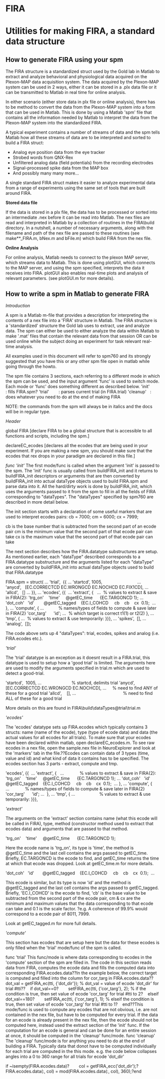 # FIRA
# Utilities for making FIRA, a standard data structure

How to generate FIRA using your spm 
-----------------------------------

The FIRA structure is a standardized struct used by the Gold lab in Matlab to extract and analyze behavioral and physiological data acquired on the Plexon-MAP data acquisition system. The data acquired by the Plexon-MAP system can be used in 2 ways, either it can be stored in a .plx data file or it can be transmitted to Matlab in real time for online analysis. 

In either scenario (either store data in plx file or online analysis), there has to be method to convert the data from the Plexon-MAP system into a form that can be used in Matlab. This is done by using a Matlab 'spm' file that contains all the information needed by Matlab to interpret the data from the Plexon-MAP system into the standardized FIRA.

A typical experiment contains a number of streams of data and the spm tells Matlab how all these streams of data are to be interpreted and sorted to build a FIRA struct:
  - Analog eye position data from the eye tracker
  - Strobed words from QNX-Rex
  -	Unfiltered analog data (field potentials) from the recording electrodes
  -	Signal-processed spike data from the MAP box
  -	And possibly many many more...

A single standard FIRA struct makes it easier to analyze experimental data from a range of experiments using the same set of tools that are built around FIRA.

**Stored data file**

If the data is stored in a plx file, the data has to be processed or sorted into an intermediate .nex before it can be read into Matlab. The nex files are read and interpreted in Matlab by a collection of routines in the FIRA\build directory. In a nutshell, a number of necessary arguments, along with the filename and path of the nex file are passed to these routines (see make**_FIRA.m, bNex.m and bFile.m) which build FIRA from the nex file.

**Online Analysis**

For online analysis, Matlab needs to connect to the plexon MAP server, which streams data to Matlab. This is done using plotGUI, which connects to the MAP server, and using the spm specified, interprets the data it receives into FIRA. plotGUI also enables real-time plots and analysis of relevant parameters. (see plotGUI.m for more details).

How to write a spm in Matlab to generate FIRA
---------------------------------------------

*Introduction*

A spm is a Matlab m-file that provides a description for interpreting the contents of a nex file into a 'FIRA' structure in Matlab. The FIRA structure is a 'standardized' structure the Gold lab uses to extract, use and analyze data. The spm can either be used to either analyze the data within Matlab to make '.mat' files that contain the relevant data from that session OR can be used online while the subject doing an experiment for task relevant real-time analysis.

All examples used in this document will refer to spm760 and its strongly suggested that you have this or any other spm file open in matlab while going through the howto.

The spm file contains 3 sections, each referring to a different mode in which the spm can be used, and the input argument 'func' is used to switch mode. Each mode or 'func' does something different as described below.
  'init'         : fills FIRA.spm?
  'trial'        : parses current trial (in FIRA.trial)
  'cleanup'   : does whatever you need to do at the end of making FIRA
  
  NOTE: the commands from the spm will always be in italics and the docs will be in regular type.

*Header*

global FIRA
[declare FIRA to be a global structure that is accessible to all functions and scripts, including the spm.]

declareEC_ecodes
[declares all the ecodes that are being used in your experiment. If you are making a new spm, you should make sure that the ecodes that rex drops in your paradigm are declared in this file.]

*func 'init'*
The first mode/func is called when the argument 'init' is passed to the spm. The 'init' func is usually called from buildFIRA_init and it returns to buildFIRA_init descriptors or arguments that are then converted by buildFIRA_init into actual dataType objects used to build FIRA.spm and parse data into it. All the hard/dirty work is done by buildFIRA_init, which uses the arguments passed to it from the spm to fill in all the fields of FIRA corresponding to "dataTypes". The "dataTypes" specified by spm760 are described in more detail below.

The init section starts with a declaration of some useful markers that are used to interpret ecodes pairs:
cb = 7000;
cm = 6000;
cx = 7999;

cb is the base number that is subtracted from the second part of an ecode pair
cm is the minimum value that the second part of that ecode pair can take
cx is the maximum value that the second part of that ecode pair can take

The next section describes how the FIRA.datatype substructures are setup. As mentioned earlier, each "dataType" described corresponds to a FIRA.datatype substructure and the arguments listed for each "dataType" are converted by buildFIRA_init into actual dataType objects used to build that FIRA.datatype

FIRA.spm = struct( ...
    'trial',  {{ ...
    'startcd', 1005,                             ...
    'anycd',   [EC.CORRECTCD EC.WRONGCD EC.NOCHCD EC.FIX1CD], ...
    'allcd',   [] ...
    }}, ...
    'ecodes', {{  ...
    'extract', {   ...  % values to extract & save in FIRA{2}: <name> <type> <method> <args>
      'trg_on'    'time'     @getEC_time      {EC.TARGONCD 1}; ...
      'dot_coh'   'id'        @getEC_tagged    {EC.I_COHCD     cb    cb    cx  0.1};  ...
    }, ...
    'compute', { ...            % names/types of fields to compute & save later in FIRA{2}
      'cor_targ'      'id'; ...  % which target is correct t1(1) or t2(2)
    }, ...
    'tmp', { ...  % values to extract & use temporarily: <name> <type> <method> <args>
    }}}, ...
    'spikes',  [], ...
    'analog',  []);
  
  The code above sets up 4 "dataTypes": trial, ecodes, spikes and analog (i.e. FIRA.ecodes etc.).
  
*'trial'*

The 'trial' datatype is an exception as it doesnt result in a FIRA.trial, this datatype is used to setup how a 'good trial' is limited. The arguments here are used to modify the arguments specified in trial.m which are used to detect a good-trial.

'startcd',  1005, ...                                     % startcd, delimits trial
'anycd',    [EC.CORRECTCD EC.WRONGCD EC.NOCHCD], ...      % need to find ANY of these for a good trial
'allcd',    [], ...                                       % need to find ALL of these for a good trial

More details on this are found in FIRA\build\dataTypes\@trial\trial.m

*'ecodes'*

The 'ecodes' datatype sets up FIRA.ecodes which typically contains 3 structs: name (name of the ecode), type (type of ecode data) and data (the actual values for all ecodes for all trials). To make sure that your ecodes have been declared within matlab, open declareEC_ecodes.m. To see raw ecodes in a nex file, open the sample.nex file in NeuroExplorer and look at the 'markers' tab in the file.??Ecodes can contain data of 3 types (time, value and id) and what kind of data it contains has to be specified. The ecodes section has 3 parts - extract, compute and tmp.

'ecodes', {{  ...
  'extract', {   ...             % values to extract & save in FIRA{2}: <name> <type> <method> <args>
    'trg_on'    'time'     @getEC_time      {EC.TARGONCD 1}; ...
    'dot_coh'   'id'       @getEC_tagged    {EC.I_COHCD     cb    cb    cx  0.1};  ...
  }, ...
  'compute', { ...             % names/types of fields to compute & save later in FIRA{2}
    'cor_targ'      'id'; ...  
  }, ...
  'tmp', { ...                    % values to extract & use temporarily: <name> <type> <method> <args>
  }}},
  
*'extract'*

The arguments on the 'extract' section contains name (what this ecode will be called in FIRA), type, method (constructor method used to extract that ecodes data) and arguments that are passed to that method.

  'trg_on'    'time'     @getEC_time      {EC.TARGONCD 1};
  
Here the ecode name is 'trg_on', its type is 'time', the method is @getEC_time and the last cell contains the args passed to getEC_time. Briefly, EC.TARGONCD is the ecode to find, and getEC_time returns the time at which that ecode was dropped. Look at getEC_time.m for more details.

  'dot_coh'   'id'       @getEC_tagged    {EC.I_COHCD     cb    cb    cx  0.1};  ...
  
This ecode is similar, but its type is now 'id' and the method is @getEC_tagged and the last cell contains the args passed to getEC_tagged. Briefly, 'EC.I_COHCD' is the ecode to find, 'cb' is the base value to be subtracted from the second part of the ecode pair, cm & cx are the minimum and maximum values that the data corresponding to that ecode can take and 0.1 is the scale factor. ?e.g. A coherence of 99.9% would correspond to a ecode pair of 8011, 7999. 

Look at getEC_tagged.m for more full details.

*'compute'*

This section has ecodes that are setup here but the data for these ecodes is only filled when the 'trial' mode/func of the spm is called.

func 'trial' 
This func/mode is where data corresponding to ecodes in the 'compute' section of the spm are filled in. The code in this section reads data from FIRA, computes the ecode data and fills the computed data into corresponding FIRA.ecodes.data??In the example below, the correct target is computed and filled into the column for cor_targ in FIRA.ecodes.data??dot_val = getFIRA_ec(tti, {'dot_dir'}); % dot_val = value of ecode 'dot_dir' for trial #tti??    if dot_val==0?        setFIRA_ec(tti, {'cor_targ'}, 2); % if the condition is true, then set value of ecode 'cor_targ' for trial #tti to 2?    elseif dot_val==180?        setFIRA_ec(tti, {'cor_targ'}, 1); % elseif the condition is true, then set value of ecode 'cor_targ' for trial #tti to 1?    end??This mode/func is used to compute any ecodes that are not obvious, i.e. are not contained in the nex file, but have to be computed for every trial. If the data for an ecode is already present in the nex file, then the ecode should not be computed here, instead used the extract section of the 'init' func. If the computation for an ecode is general and can be done for an entire session at once, it should be computed in the 'cleanup' func/mode.
func 'cleanup'
The 'cleanup' func/mode is for anything you need to do at the end of building a FIRA. Typically data that donot have to be computed individually for each trial are computed in the this mode.
e.g. the code below collapses angles into a 0 to 360 range for all trials for ecode 'dot_dir'

if ~isempty(FIRA.ecodes.data)?        col = getFIRA_ecc('dot_dir');?        FIRA.ecodes.data(:, col) = mod(FIRA.ecodes.data(:, col), 360);?end

